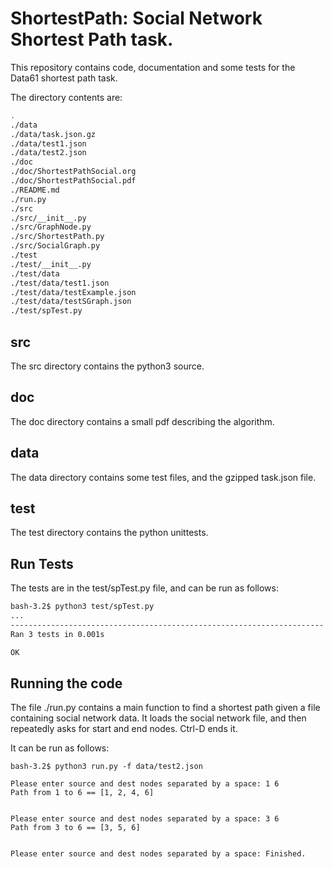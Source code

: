 # ShortestPath: Social Network Shortest Path task.

This repository contains code, documentation and some tests for the Data61
shortest path task.

The directory contents are:
```bash
.
./data
./data/task.json.gz
./data/test1.json
./data/test2.json
./doc
./doc/ShortestPathSocial.org
./doc/ShortestPathSocial.pdf
./README.md
./run.py
./src
./src/__init__.py
./src/GraphNode.py
./src/ShortestPath.py
./src/SocialGraph.py
./test
./test/__init__.py
./test/data
./test/data/test1.json
./test/data/testExample.json
./test/data/testSGraph.json
./test/spTest.py
```

## src

The src directory contains the python3 source.

## doc

The doc directory contains a small pdf describing the algorithm.

## data

The data directory contains some test files, and the gzipped task.json file.

## test

The test directory contains the python unittests.

## Run Tests

The tests are in the test/spTest.py file, and can be run as follows:

```bash
bash-3.2$ python3 test/spTest.py 
...
----------------------------------------------------------------------
Ran 3 tests in 0.001s

OK
```

## Running the code

The file ./run.py contains a main function to find a shortest path given
a file containing social network data. It loads the social network file, and
then repeatedly asks for start and end nodes. Ctrl-D ends it.

It can be run as follows:

```
bash-3.2$ python3 run.py -f data/test2.json 

Please enter source and dest nodes separated by a space: 1 6
Path from 1 to 6 == [1, 2, 4, 6]


Please enter source and dest nodes separated by a space: 3 6
Path from 3 to 6 == [3, 5, 6]


Please enter source and dest nodes separated by a space: Finished.
```


